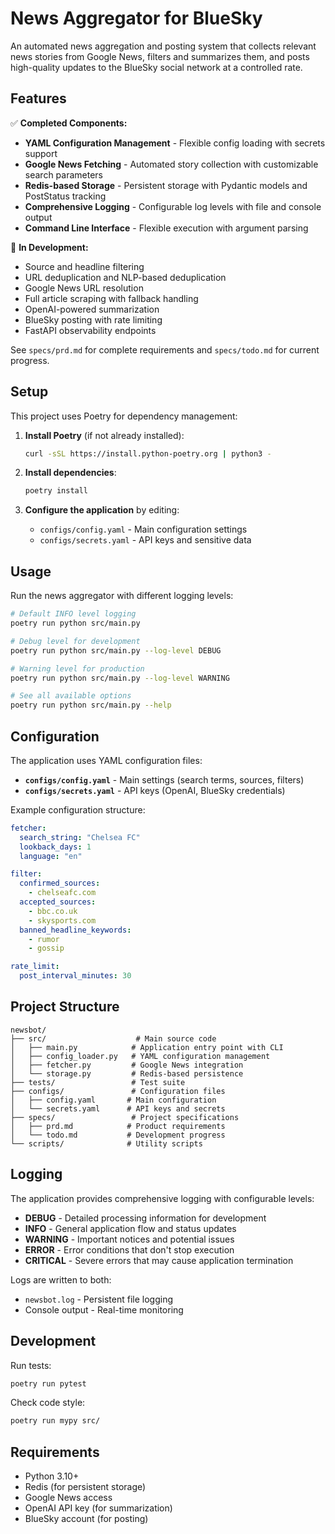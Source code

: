 # News Aggregator for BlueSky

An automated news aggregation and posting system that collects relevant news stories from Google News, filters and summarizes them, and posts high-quality updates to the BlueSky social network at a controlled rate.

## Features

✅ **Completed Components:**
- **YAML Configuration Management** - Flexible config loading with secrets support
- **Google News Fetching** - Automated story collection with customizable search parameters
- **Redis-based Storage** - Persistent storage with Pydantic models and PostStatus tracking
- **Comprehensive Logging** - Configurable log levels with file and console output
- **Command Line Interface** - Flexible execution with argument parsing

🚧 **In Development:**
- Source and headline filtering
- URL deduplication and NLP-based deduplication
- Google News URL resolution
- Full article scraping with fallback handling
- OpenAI-powered summarization
- BlueSky posting with rate limiting
- FastAPI observability endpoints

See `specs/prd.md` for complete requirements and `specs/todo.md` for current progress.

## Setup

This project uses Poetry for dependency management:

1. **Install Poetry** (if not already installed):
   ```bash
   curl -sSL https://install.python-poetry.org | python3 -
   ```

2. **Install dependencies**:
   ```bash
   poetry install
   ```

3. **Configure the application** by editing:
   - `configs/config.yaml` - Main configuration settings
   - `configs/secrets.yaml` - API keys and sensitive data

## Usage

Run the news aggregator with different logging levels:

```bash
# Default INFO level logging
poetry run python src/main.py

# Debug level for development
poetry run python src/main.py --log-level DEBUG

# Warning level for production
poetry run python src/main.py --log-level WARNING

# See all available options
poetry run python src/main.py --help
```

## Configuration

The application uses YAML configuration files:

- **`configs/config.yaml`** - Main settings (search terms, sources, filters)
- **`configs/secrets.yaml`** - API keys (OpenAI, BlueSky credentials)

Example configuration structure:
```yaml
fetcher:
  search_string: "Chelsea FC"
  lookback_days: 1
  language: "en"

filter:
  confirmed_sources:
    - chelseafc.com
  accepted_sources:
    - bbc.co.uk
    - skysports.com
  banned_headline_keywords:
    - rumor
    - gossip

rate_limit:
  post_interval_minutes: 30
```

## Project Structure

```
newsbot/
├── src/                    # Main source code
│   ├── main.py            # Application entry point with CLI
│   ├── config_loader.py   # YAML configuration management
│   ├── fetcher.py         # Google News integration
│   └── storage.py         # Redis-based persistence
├── tests/                 # Test suite
├── configs/               # Configuration files
│   ├── config.yaml       # Main configuration
│   └── secrets.yaml      # API keys and secrets
├── specs/                 # Project specifications
│   ├── prd.md            # Product requirements
│   └── todo.md           # Development progress
└── scripts/              # Utility scripts
```

## Logging

The application provides comprehensive logging with configurable levels:

- **DEBUG** - Detailed processing information for development
- **INFO** - General application flow and status updates
- **WARNING** - Important notices and potential issues
- **ERROR** - Error conditions that don't stop execution
- **CRITICAL** - Severe errors that may cause application termination

Logs are written to both:
- `newsbot.log` - Persistent file logging
- Console output - Real-time monitoring

## Development

Run tests:
```bash
poetry run pytest
```

Check code style:
```bash
poetry run mypy src/
```

## Requirements

- Python 3.10+
- Redis (for persistent storage)
- Google News access
- OpenAI API key (for summarization)
- BlueSky account (for posting)
